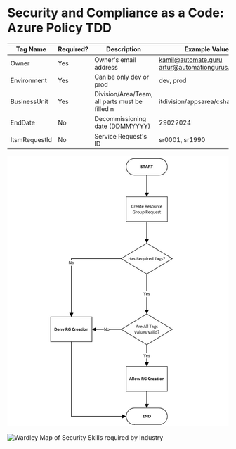 # Security and Compliance as a Code: Azure Policy TDD

| Tag Name | Required? | Description | Example Value |
| - | - | - | - |
| Owner     | Yes | Owner's email address | kamil@automate.guru artur@automationgurus.github.io |
| Environment | Yes | Can be only dev or prod | dev, prod |
| BusinessUnit | Yes | Division/Area/Team, all parts must be filled n  | itdivision/appsarea/csharpteam |
| EndDate  | No | Decommissioning date (DDMMYYYY) | 29022024  |
| ItsmRequestId | No | Service Request's ID | sr0001, sr1990 |

![Wardley Map of Security Skills required by Industry](img/security-and-compliance-as-a-code-azure-policy-tdd-001.jpg)


![Wardley Map of Security Skills required by Industry](https://miro.medium.com/max/1400/1*zQtoY13K2DnU3GvaCYVTRw.png)


